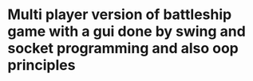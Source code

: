 # Multi player version of battleship game with a gui done by swing and socket programming and also oop principles
